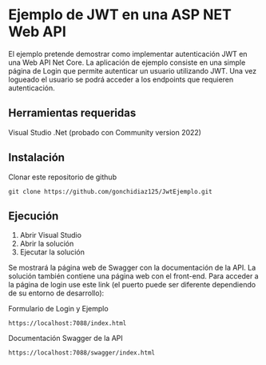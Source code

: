 # Ejemplo de JWT en una ASP NET Web API

El ejemplo pretende demostrar como implementar autenticación JWT en una Web API Net Core. La aplicación de ejemplo consiste en una simple página de Login que permite autenticar un usuario utilizando JWT. Una vez logueado el usuario se podrá acceder a los endpoints que requieren autenticación.

## Herramientas requeridas

Visual Studio .Net (probado con Community version 2022)

## Instalación

Clonar este repositorio de github

    git clone https://github.com/gonchidiaz125/JwtEjemplo.git

## Ejecución

1.  Abrir Visual Studio
2.  Abrir la solución
3.  Ejecutar la solución

Se mostrará la página web de Swagger con la documentación de la API. La solución también contiene una página web con el front-end.
Para acceder a la página de login use este link (el puerto puede ser diferente dependiendo de su entorno de desarrollo):

Formulario de Login y Ejemplo

    https://localhost:7088/index.html

Documentación Swagger de la API

    https://localhost:7088/swagger/index.html
